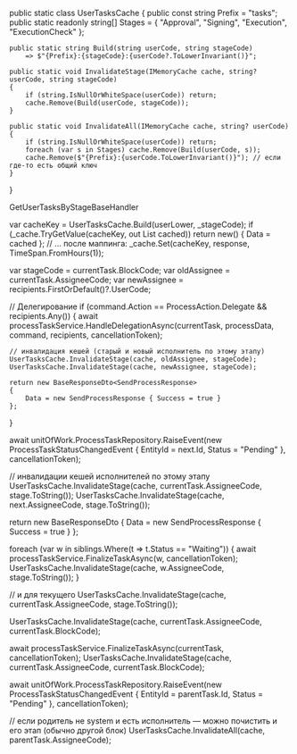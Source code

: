 public static class UserTasksCache
{
    public const string Prefix = "tasks";
    public static readonly string[] Stages = { "Approval", "Signing", "Execution", "ExecutionCheck" };

    public static string Build(string userCode, string stageCode)
        => $"{Prefix}:{stageCode}:{userCode?.ToLowerInvariant()}";

    public static void InvalidateStage(IMemoryCache cache, string? userCode, string stageCode)
    {
        if (string.IsNullOrWhiteSpace(userCode)) return;
        cache.Remove(Build(userCode, stageCode));
    }

    public static void InvalidateAll(IMemoryCache cache, string? userCode)
    {
        if (string.IsNullOrWhiteSpace(userCode)) return;
        foreach (var s in Stages) cache.Remove(Build(userCode, s));
        cache.Remove($"{Prefix}:{userCode.ToLowerInvariant()}"); // если где-то есть общий ключ
    }
}



GetUserTasksByStageBaseHandler

var cacheKey = UserTasksCache.Build(userLower, _stageCode);
if (_cache.TryGetValue(cacheKey, out List<GetUserTasksResponse> cached))
    return new() { Data = cached };
// ... после маппинга:
_cache.Set(cacheKey, response, TimeSpan.FromHours(1));








var stageCode = currentTask.BlockCode;
var oldAssignee = currentTask.AssigneeCode;
var newAssignee = recipients.FirstOrDefault()?.UserCode;

// Делегирование
if (command.Action == ProcessAction.Delegate && recipients.Any())
{
    await processTaskService.HandleDelegationAsync(currentTask, processData, command, recipients, cancellationToken);

    // инвалидация кешей (старый и новый исполнитель по этому этапу)
    UserTasksCache.InvalidateStage(cache, oldAssignee, stageCode);
    UserTasksCache.InvalidateStage(cache, newAssignee, stageCode);

    return new BaseResponseDto<SendProcessResponse>
    {
        Data = new SendProcessResponse { Success = true }
    };
}




await unitOfWork.ProcessTaskRepository.RaiseEvent(new ProcessTaskStatusChangedEvent
{
    EntityId = next.Id,
    Status = "Pending"
}, cancellationToken);

// инвалидации кешей исполнителей по этому этапу
UserTasksCache.InvalidateStage(cache, currentTask.AssigneeCode, stage.ToString());
UserTasksCache.InvalidateStage(cache, next.AssigneeCode,    stage.ToString());

return new BaseResponseDto<SendProcessResponse>
{
    Data = new SendProcessResponse { Success = true }
};




foreach (var w in siblings.Where(t => t.Status == "Waiting"))
{
    await processTaskService.FinalizeTaskAsync(w, cancellationToken);
    UserTasksCache.InvalidateStage(cache, w.AssigneeCode, stage.ToString());
}

// и для текущего
UserTasksCache.InvalidateStage(cache, currentTask.AssigneeCode, stage.ToString());


UserTasksCache.InvalidateStage(cache, currentTask.AssigneeCode, currentTask.BlockCode);




await processTaskService.FinalizeTaskAsync(currentTask, cancellationToken);
UserTasksCache.InvalidateStage(cache, currentTask.AssigneeCode, currentTask.BlockCode);

await unitOfWork.ProcessTaskRepository.RaiseEvent(new ProcessTaskStatusChangedEvent
{
    EntityId = parentTask.Id,
    Status = "Pending"
}, cancellationToken);

// если родитель не system и есть исполнитель — можно почистить и его этап (обычно другой блок)
UserTasksCache.InvalidateAll(cache, parentTask.AssigneeCode);
